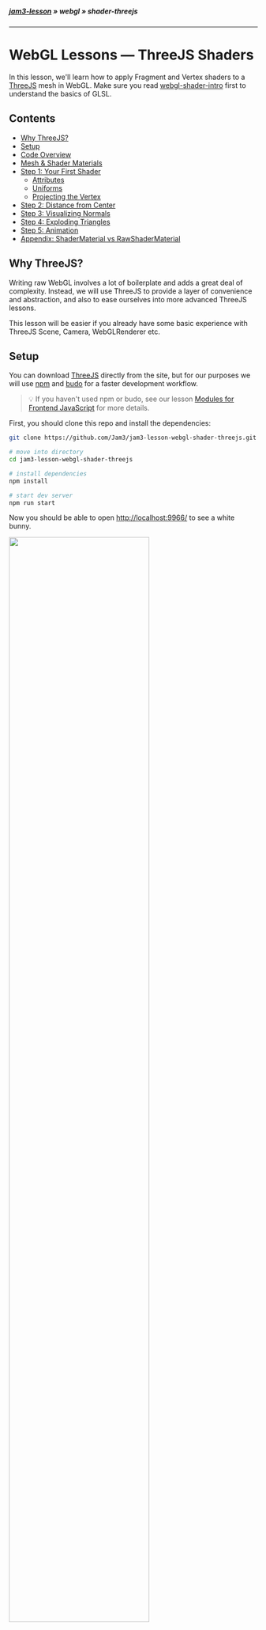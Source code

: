 ##### [jam3-lesson](https://github.com/Jam3/jam3-lesson) » webgl » shader-threejs

---

# WebGL Lessons — ThreeJS Shaders

In this lesson, we'll learn how to apply Fragment and Vertex shaders to a [ThreeJS](http://threejs.org/) mesh in WebGL. Make sure you read [webgl-shader-intro](https://github.com/Jam3/jam3-lesson-webgl-shader-intro) first to understand the basics of GLSL.

## Contents

- [Why ThreeJS?](#why-threejs)
- [Setup](#setup)
- [Code Overview](#code-overview)
- [Mesh & Shader Materials](#mesh--shader-materials)
- [Step 1: Your First Shader](#step-1-your-first-shader)
  - [Attributes](#attributes)
  - [Uniforms](#uniforms)
  - [Projecting the Vertex](#projecting-the-vertex)
- [Step 2: Distance from Center](#step-2-distance-from-center)
- [Step 3: Visualizing Normals](#step-3-visualizing-normals)
- [Step 4: Exploding Triangles](#step-4-exploding-triangles)
- [Step 5: Animation](#step-5-animation)
- [Appendix: ShaderMaterial vs RawShaderMaterial](#appendix-shadermaterial-vs-rawshadermaterial)

## Why ThreeJS?

Writing raw WebGL involves a lot of boilerplate and adds a great deal of complexity. Instead, we will use ThreeJS to provide a layer of convenience and abstraction, and also to ease ourselves into more advanced ThreeJS lessons.

This lesson will be easier if you already have some basic experience with ThreeJS Scene, Camera, WebGLRenderer etc.

## Setup

You can download [ThreeJS](http://threejs.org/) directly from the site, but for our purposes we will use [npm](https://www.npmjs.com/) and [budo](https://github.com/mattdesl/budo/) for a faster development workflow.

> :bulb: If you haven't used npm or budo, see our lesson [Modules for Frontend JavaScript](https://github.com/Jam3/jam3-lesson-module-basics) for more details.

First, you should clone this repo and install the dependencies:

```sh
git clone https://github.com/Jam3/jam3-lesson-webgl-shader-threejs.git

# move into directory
cd jam3-lesson-webgl-shader-threejs

# install dependencies
npm install

# start dev server
npm run start
```

Now you should be able to open [http://localhost:9966/](http://localhost:9966/) to see a white bunny.

<img src="images/1.png" width="75%" />

This project uses Babel through [babelify](https://github.com/babel/babelify) (a browserify transform). It also uses [brfs](https://github.com/substack/brfs), which can statically inline files like shaders.

## Code Overview

The code is split into a few different files:

- **[`./lib/index.js`](./lib/index.js)**  
This holds the "guts" of our demo, creating our application, geometry, mesh, and render loop. Since it is the root file, we use this to ensure the `THREE` global can be accessed from other files:  
```js
global.THREE = reqiure('three');
```
- **[`./lib/createApp.js`](./lib/createApp.js)**  
This boilerplate creates a basic ThreeJS application using a helper module, [orbit-controls](https://github.com/Jam3/orbit-controls), for 3D camera movement.

  You can review the code in this file, but it won't be essential to this lesson.

- **[`./lib/createBunnyGeometry.js`](./lib/createBunnyGeometry.js)**  
This helper method creates a ThreeJS geometry from a *mesh primitive*, in this case a 3D bunny.

  For the purpose of this lesson, you can skip over this file.
- **[`./lib/shader.frag`](./lib/shader.frag)**  
This is the fragment shader which you will be editing in this lesson.

- **[`./lib/shader.vert`](./lib/shader.vert)**  
This is the fragment shader which you will be editing in this lesson.

- **[`./lib/reference/`](./lib/reference/)**  
Here you can find some shader references for each step in this lesson.

## Mesh & Shader Materials

In ThreeJS, a `Mesh` is the basic building block for rendering 3D shapes. It is made up of a `Geometry` (often re-used for memory) and a `Material`. For example, this code adds a red cube to the scene:

```js
const geometry = new THREE.BoxGeometry(1, 1, 1);
const material = new THREE.MeshBasicMaterial({ color: 'red' });
const mesh = new THREE.Mesh(geometry, material);
scene.add(mesh);
```

In our [./lib/index.js](./lib/index.js), we have some similar code that sets up a 3D bunny geometry:

```js
// Get a nicely prepared geometry
const geometry = createBunnyGeometry({ flat: true });
```

Next, we create a material for the bunny.

We use a `RawShaderMaterial`, which is a special type of material that accepts `vertexShader` and `fragmentShader` strings. We are using [brfs](https://github.com/substack/brfs), a source transform, so that we can keep our shaders as separate files and inline them at bundle-time.

```js
const path = require('path');
const fs = require('fs');

// Create our vertex/fragment shaders
const material = new THREE.RawShaderMaterial({
  vertexShader: fs.readFileSync(path.join(__dirname, 'shader.vert'), 'utf8'),
  fragmentShader: fs.readFileSync(path.join(__dirname, 'shader.frag'), 'utf8')
});
```

> :bulb: Later, you may wish to explore [glslify](https://github.com/stackgl/glslify) instead of `brfs`.

Our bunny mesh is then created the same was as our box:

```js
// Setup our mesh
const mesh = new THREE.Mesh(geometry, material);
scene.add(mesh);
```

### Step 1: Your First Shader

<sup>Reference: [shader.vert](./lib/shader.vert), [shader.frag](./lib/shader.frag)</sup>

<img src="images/1.png" width="75%" />

The initial shader provided with this repo just renders the 3D mesh with a flat white material. It's a good idea to always start with a basic shader before you dive into other effects.

#### Vertex Shader

The vertex shader at [`./lib/shader.vert`](./lib/shader.vert) looks like this:

```glsl
attribute vec3 position;

uniform mat4 projectionMatrix;
uniform mat4 modelViewMatrix;

void main () {
  gl_Position = projectionMatrix * modelViewMatrix * vec4(position, 1.0);
}
```

Fragment and vertex shaders reqiure a `main()` function — it gets called by WebGL for each vertex (or fragment) in our mesh.

This vertex shader introduces two new concepts: **attributes** and **uniforms**.

##### Attributes

A vertex shader runs on each *vertex* in a geometry. A vertex can contain various *attributes*, such as Position (XYZ), UV coordinates (XY), Normal (XYZ), etc. The attributes are set up in JavaScript, and end up as read-only inputs to our vertex shader.

For example, the triangle below has 3 *vertices*, each vertex has one *attribute* that holds the XYZ position. For this triangle, the vertex shader would be executed 3 times by the GPU.

<img src="images/triangle.png" width="50%" />

Our bunny vertex shader only has one attribute for the vertex position.

```glsl
attribute vec3 position;
```

##### Uniforms

Vertex and fragment shaders can also have *uniforms*, which is a constant value across all triangles (or fragments) in a render call. This value, set from JavaScript, is read-only in the vertex and fragment shaders.

For example, we could use a `uniform` to define a constant RGB color for our mesh.

ThreeJS provides a few built-in uniforms for shaders, such as the following 4x4 matrices, as `mat4` data types:

- `projectionMatrix` — used to convert 3D world units into 2D screen-space.
- `viewMatrix` — an inverse of our `PerspectiveCamera`'s world matrix
- `modelMatrix` — the model-space matrix of our `Mesh`
- `modelViewMatrix` — a combination of the view and model matrix

> :bulb: If you aren't familiar with matrices, don't fret! We plan to cover the basics of vector math in a later lesson.

If you use one of these, you will need to define it like so:

```glsl
uniform mat4 projectionMatrix;
uniform mat4 modelViewMatrix;
```

#### Projecting The Vertex

The role of the vertex shader is to turn our 3D data (e.g. position) into features that WebGL's rasterizer can use to fill our shapes on a 2D screen. This is known as "projecting" 3D world coordinates into 2D screen-space coordinates.

To do this, we use the following pattern:

```glsl
gl_Position = projectionMatrix * modelViewMatrix * vec4(position, 1.0);
```

> :bulb: It's not yet necessary to understand why `1.0` is used as the `w` component in position. If you are curious, you can read more [here](http://www.tomdalling.com/blog/modern-opengl/explaining-homogenous-coordinates-and-projective-geometry/).

The above could also be written a little differently, by specifying `vec4` for the attribute (WebGL will expand vectors with `w=1.0` by default) and multiplying each matrix independently.

```glsl
attribute vec4 position;

uniform mat4 projectionMatrix;
uniform mat4 modelMatrix;
uniform mat4 viewMatrix;

void main () {
  gl_Position = projectionMatrix * viewMatrix * modelMatrix * position;
}
```

#### Fragment Shader

If you open up [`./lib/shader.frag`](./lib/shader.frag), you'll see the fragment shader:

```glsl
precision highp float;

void main () {
  gl_FragColor = vec4(1.0);
}
```

The first line, with `precision`, defines the floating point precision the GPU should use by default for all floats. When using `RawShaderMaterial`, you will need to specify this at the top of your fragment shaders. You can use `lowp`, `mediump`, or `highp`, but typically `highp` is recommended.

> :bulb: The default precision for vertex shaders is `highp`, so we didn't need to define it earlier.

Then, we have `gl_FragColor`, which is a builtin write-only `vec4` for the output color. You should always write all 4 channels to this in your fragment shader. In our case, we are using pure white: `(1.0, 1.0, 1.0, 1.0)`. This is similar to [ShaderToy's](http://shadertoy.com/) `fragColor` variable.

## Step 2: Distance from Center

<sup>Reference: [shader2.vert](./lib/reference/shader2.vert), [shader2.frag](./lib/reference/shader2.frag)</sup>

<img src="images/2.png" width="75%" />

Next, we'll apply a radial gradient to our mesh by coloring each pixel based on its XYZ distance from world center, `(0, 0, 0)`.

You can edit your `shader.vert` and `shader.frag` to see the new changes locally.

### Vertex Shader

In this step, our vertex shader looks like this:

```glsl
attribute vec4 position;

uniform mat4 projectionMatrix;
uniform mat4 modelViewMatrix;

varying float distFromCenter;

void main () {
  distFromCenter = length(position.xyz);
  gl_Position = projectionMatrix * modelViewMatrix * position;
}
```

This shader introduces a new concept: **varyings**. This is a write-only value that will get passed down the pipeline to the fragment shader. Here, we take the magnitude of the `position` vector, i.e. compute its distance from origin `vec3(0.0)`.

> :bulb: You can also use the `distance` built-in, like so:
```glsl
distFromCenter = distance(position.xyz, vec3(0.0));
```

### Fragment Shader

```glsl
precision highp float;

varying float distFromCenter;
void main () {
  gl_FragColor = vec4(vec3(distFromCenter), 1.0);
}
```

In a fragment shader, varyings are read-only. They are inputs from the vertex shader. Their values are interpolated between vertices, so if you have a `0.0` float coming from one vertex, and `1.0` coming from another, each fragment will end up with some values in-between.

In our case, the fragment RGB color is set to the `distFromCenter`, which gives us values that are black near the world origin, and more white as the vertices move away from this point.


## Step 3: Visualizing Normals

<sup>Reference: [shader3.vert](./lib/reference/shader3.vert), [shader3.frag](./lib/reference/shader3.frag)</sup>

<img src="images/3.png" width="75%" />

In this step, we visualize the *normals* of the mesh. This is a new attribute, already specified in `createBunnyGeometry.js`, that defines the way each triangle points away from the center. Normals are often used in surface lighting and other effects.

A normal is a unit vector, which means its components are normalized to the range -1.0 to 1.0.

### Vertex Shader

```glsl
attribute vec4 position;
attribute vec3 normal;

uniform mat4 projectionMatrix;
uniform mat4 modelViewMatrix;

varying vec3 vNormal;

void main () {
  vNormal = normal;
  gl_Position = projectionMatrix * modelViewMatrix * position;
}
```

In this shader, we include a new attribute, `normal`, and pass it along to the fragment shader with the `vNormal` varying.

### Fragment Shader

```glsl
precision highp float;

varying vec3 vNormal;

void main () {
  gl_FragColor = vec4(vNormal, 1.0);
}
```

Here, we simply render the passed `vNormal` for each fragment. It ends up looking nice, even though some values will be clamped because they are less than 0.0.

> :bulb: The geometry in `index.js` is created with `{ flat: true }`, which means the normals should be separated. You can try toggling that to see how it looks with combined (smooth) normals.

## Step 4: Exploding Triangles

<sup>Reference: [shader4.vert](./lib/reference/shader4.vert), [shader4.frag](./lib/reference/shader4.frag)</sup>

<img src="images/4.png" width="75%" />

Now, let's push each triangle along its face normal to create an explosion effect! :fire:

### Vertex Shader

```glsl
attribute vec4 position;
attribute vec3 normal;

uniform mat4 projectionMatrix;
uniform mat4 modelViewMatrix;

varying vec3 vNormal;

void main () {
  vNormal = normal;

  vec4 offset = position;
  float dist = 0.25;
  offset.xyz += normal * dist;
  gl_Position = projectionMatrix * modelViewMatrix * offset;
}
```

In this shader, we offset each vertex position by a vector. In this case, we use the `normal` to know which direction the position should be offset, and a `dist` scalar to determine how far away the triangles should be pushed.

We can leave the fragment shader unchanged.

## Step 5: Animation

<sup>Reference: [shader5.vert](./lib/reference/shader5.vert), [shader5.frag](./lib/reference/shader5.frag)</sup>

<img src="images/5.png" width="75%" />

Lastly, we'll animate the explosion by adding a uniform to the shader material.

This needs to be set up from JavaScript, so make sure our `index.js` defines a `uniforms` option in the material:

```js
// Create our vertex/fragment shaders
const material = new THREE.RawShaderMaterial({
  vertexShader: fs.readFileSync(path.join(__dirname, 'shader.vert'), 'utf8'),
  fragmentShader: fs.readFileSync(path.join(__dirname, 'shader.frag'), 'utf8'),
  uniforms: {
    time: { type: 'f', value: 0 }
  }
});
```

Above, we define a `time` uniform (which will be accessed by that name in the shader), give it a float type (ThreeJS uses `'f'` — see [here](https://github.com/mrdoob/three.js/wiki/Uniforms-types) for others), and provide a default value.

Then, our render loop increments the value every frame, and changes the `value` field of our `time` uniform.

```js
// Time since beginning
let time = 0;

// Start our render loop
createLoop((dt) => {
  // update time
  time += dt / 1000;

  // set value
  material.uniforms.time.value = time;

  // render
  ...
}).start();
```

### Vertex Shader

```glsl
attribute vec4 position;
attribute vec3 normal;

uniform mat4 projectionMatrix;
uniform mat4 modelViewMatrix;

uniform float time;

varying vec3 vNormal;

void main () {
  vNormal = normal;

  vec4 offset = position;

  // Animate between 0 and 1
  // sin(x) returns a value in [-1...1] range
  float dist = sin(time) * 0.5 + 0.5;

  offset.xyz += normal * dist;
  gl_Position = projectionMatrix * modelViewMatrix * offset;
}
```

In this shader, we first define our uniform before our main function. Since it's a uniform, it will be the same value for all vertices in that render call.

```glsl
uniform float time;
```

We can use the built-in `sin()` function (equivalent to `Math.sin` in JavaScript), which gives us back a value from -1.0 to 1.0. Then we normalize it into 0 to 1 range, so that our mesh is always exploding outward:

```glsl
float dist = sin(time) * 0.5 + 0.5;
```

Voilà! We have an exploding bunny! :rabbit:

## Appendix: ShaderMaterial vs RawShaderMaterial

At some point you may wonder why ThreeJS has both `ShaderMaterial` and `RawShaderMaterial`. Typically I suggest using `RawShaderMaterial` since it is less error-prone, but it means you have to be a bit more verbose and manually specify precision, extensions, etc.

Instead, you can use `ShaderMaterial` and skip some definitions, such as ThreeJS's built-in attributes, uniforms and fragment shader precision:

```glsl
void main () {
  gl_Position = projectionMatrix * modelViewMatrix * vec4(position.xyz, 1.0);
}
```

## Next Steps

Stay tuned for future lessons on ThreeJS shaders, BufferGeometry, custom attributes, and more!